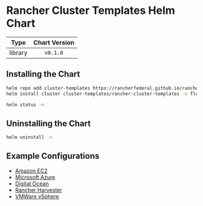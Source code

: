 # Rancher Cluster Templates Helm Chart

|  Type   | Chart Version |
| :-----: | :-----------: |
| library |   `v0.1.0`    |

## Installing the Chart

```bash
helm repo add cluster-templates https://rancherfederal.github.io/rancher-cluster-templates
helm install cluster cluster-templates/rancher-cluster-templates -n fleet-default -v values.yaml
```

```bash
helm status -n
```

## Uninstalling the Chart

```bash
helm uninstall -n
```

## Example Configurations

- [Amazon EC2](values-aws.yaml)
- [Microsoft Azure](values-azure.yaml)
- [Digital Ocean](values-do.yaml)
- [Rancher Harvester](values-harvester.yaml)
- [VMWare vSphere](values-vsphere.yaml)
